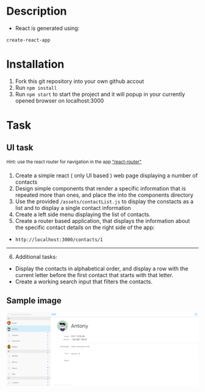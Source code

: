 # Description

- React is generated using:
```
create-react-app
```
# Installation

1. Fork this git repository into your own github accout
2. Run ```npm install```
3. Run ```npm start``` to start the project and it will popup in your currently opened browser on localhost:3000

# Task

## UI task
<sup>Hint: use the react router for navigation in the app ["react-router"](https://reacttraining.com/react-router/web/guides/quick-start)</sup>

1. Create a simple react ( only UI based ) web page displaying a number of contacts
2. Design simple components that render a specific information that is repeated more than ones, and place the into the components directory
3. Use the provided ```/assets/contactList.js``` to display the constacts as a list and to display a single contact information
4. Create a left side menu displaying the list of contacts.
5. Create a router based application, that displays the information about the specific contact details on the right side of the app:
  - ```http://localhost:3000/contacts/1```
---
6. Additional tasks:
  - Display the contacts in alphabetical order, and display a row with the current letter before the first contact that starts with that letter.
  - Create a working search input that filters the contacts.

## Sample image
![](src/assets/task.png)

